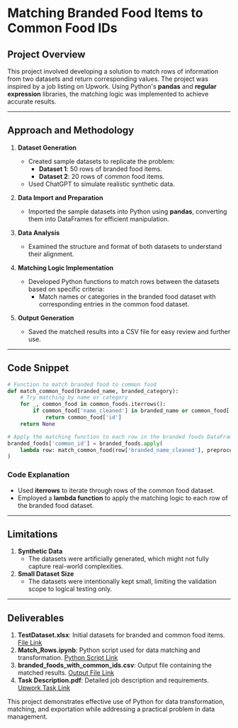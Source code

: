 
# **Matching Branded Food Items to Common Food IDs**  

## **Project Overview**  
This project involved developing a solution to match rows of information from two datasets and return corresponding values. The project was inspired by a job listing on Upwork. Using Python's **pandas** and **regular expression** libraries, the matching logic was implemented to achieve accurate results.  

---

## **Approach and Methodology**  

1. **Dataset Generation**  
   - Created sample datasets to replicate the problem:  
     - **Dataset 1**: 50 rows of branded food items.  
     - **Dataset 2**: 20 rows of common food items.  
   - Used ChatGPT to simulate realistic synthetic data.  

2. **Data Import and Preparation**  
   - Imported the sample datasets into Python using **pandas**, converting them into DataFrames for efficient manipulation.  

3. **Data Analysis**  
   - Examined the structure and format of both datasets to understand their alignment.  

4. **Matching Logic Implementation**  
   - Developed Python functions to match rows between the datasets based on specific criteria:  
     - Match names or categories in the branded food dataset with corresponding entries in the common food dataset.  

5. **Output Generation**  
   - Saved the matched results into a CSV file for easy review and further use.  

---

## **Code Snippet**  
```python
# Function to match branded food to common food
def match_common_food(branded_name, branded_category):
    # Try matching by name or category
    for _, common_food in common_foods.iterrows():     
        if common_food['name_cleaned'] in branded_name or common_food['category_cleaned'] in branded_category:
            return common_food['id']
    return None

# Apply the matching function to each row in the branded foods DataFrame
branded_foods['common_id'] = branded_foods.apply(
    lambda row: match_common_food(row['branded_name_cleaned'], preprocess(row['branded_category'])), axis=1
)
```  

### **Code Explanation**  
- Used **iterrows** to iterate through rows of the common food dataset.  
- Employed a **lambda function** to apply the matching logic to each row of the branded food dataset.  

---

## **Limitations**  
1. **Synthetic Data**  
   - The datasets were artificially generated, which might not fully capture real-world complexities.  
2. **Small Dataset Size**  
   - The datasets were intentionally kept small, limiting the validation scope to logical testing only.  

---

## **Deliverables**  
1. **TestDataset.xlsx**: Initial datasets for branded and common food items. [File Link](https://github.com/rumana-amin/Data-Transformation-Cleaning-Wrangling/blob/main/02.%20Match%20Branded%20Food%20Items%20to%20Common%20Food%20IDs%20in%20Dataset/TestDataset.xlsx)  
2. **Match_Rows.ipynb**: Python script used for data matching and transformation. [Python Script Link](https://github.com/rumana-amin/Data-Transformation-Cleaning-Wrangling/blob/main/02.%20Match%20Branded%20Food%20Items%20to%20Common%20Food%20IDs%20in%20Dataset/Match_Rows.ipynb)
3. **branded_foods_with_common_ids.csv**: Output file containing the matched results. [Output File Link](https://github.com/rumana-amin/Data-Transformation-Cleaning-Wrangling/blob/main/02.%20Match%20Branded%20Food%20Items%20to%20Common%20Food%20IDs%20in%20Dataset/branded_foods_with_common_ids.csv)
4. **Task Description.pdf**: Detailed job description and requirements. [Upwork Task Link](https://github.com/rumana-amin/Data-Transformation-Cleaning-Wrangling/blob/main/02.%20Match%20Branded%20Food%20Items%20to%20Common%20Food%20IDs%20in%20Dataset/Task%20Description.pdf)

This project demonstrates effective use of Python for data transformation, matching, and exportation while addressing a practical problem in data management.
